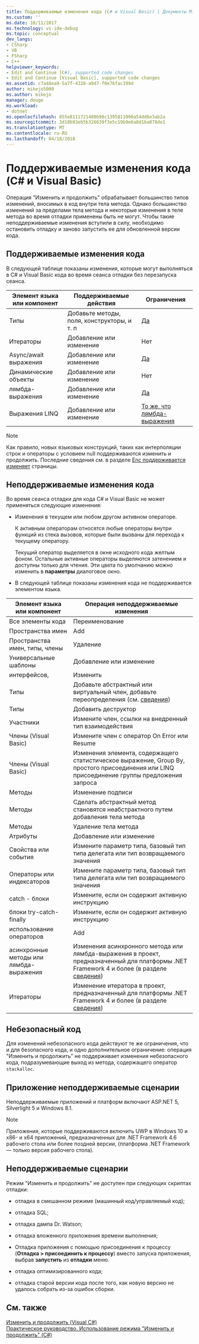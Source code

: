 ```yaml
---
title: Поддерживаемые изменения кода (C# и Visual Basic) | Документы Microsoft
ms.custom: ''
ms.date: 10/11/2017
ms.technology: vs-ide-debug
ms.topic: conceptual
dev_langs:
- CSharp
- VB
- FSharp
- C++
helpviewer_keywords:
- Edit and Continue [C#], supported code changes
- Edit and Continue [Visual Basic], supported code changes
ms.assetid: c7a48ea9-5a7f-4328-a9d7-f0e76fac399d
author: mikejo5000
ms.author: mikejo
manager: douge
ms.workload:
- dotnet
ms.openlocfilehash: 855e8111721480b98c1395811090a54dd6e3ab2a
ms.sourcegitcommit: 3d10b93eb5b326639f3e5c19b9e6a8d1ba078de1
ms.translationtype: MT
ms.contentlocale: ru-RU
ms.lasthandoff: 04/18/2018
---
```

# <a name="supported-code-changes-c-and-visual-basic"></a>Поддерживаемые изменения кода (C# и Visual Basic)
Операция "Изменить и продолжить" обрабатывает большинство типов изменений, вносимых в код внутри тела метода. Однако большинство изменений за пределами тела метода и некоторые изменения в теле метода во время отладки применены быть не могут. Чтобы такие неподдерживаемые изменения вступили в силу, необходимо остановить отладку и заново запустить ее для обновленной версии кода.

## <a name="supported-changes-to-code"></a>Поддерживаемые изменения кода

В следующей таблице показаны изменения, которые могут выполняться в C# и Visual Basic кода во время сеанса отладки без перезапуска сеанса.

|Элемент языка или компонент|Поддерживаемые действия|Ограничения|
|-|-|-|
|Типы|Добавьте методы, поля, конструкторы, и т. п|[Да](https://github.com/dotnet/roslyn/wiki/EnC-Supported-Edits)|
|Итераторы|Добавление или изменение|Нет|
|Async/await выражения|Добавление или изменение|[Да](https://github.com/dotnet/roslyn/wiki/EnC-Supported-Edits)|
|Динамические объекты|Добавление или изменение|Нет|
|лямбда-выражения|Добавление или изменение|[Да](https://github.com/dotnet/roslyn/wiki/EnC-Supported-Edits)|
|Выражения LINQ|Добавление или изменение|[То же, что лямбда-выражения](https://github.com/dotnet/roslyn/wiki/EnC-Supported-Edits)|

> [!NOTE]
> Как правило, новых языковых конструкций, таких как интерполяции строк и операторы с условием null поддерживаются изменить и продолжить. Последние сведения см. в разделе [Enc поддерживается изменяет](https://github.com/dotnet/roslyn/wiki/EnC-Supported-Edits) страницы.

## <a name="unsupported-changes-to-code"></a>Неподдерживаемые изменения кода
 Во время сеанса отладки для кода C# и Visual Basic не может применяться следующие изменения:  
  
-   Изменения в текущем или любом другом активном операторе.  
  
     К активным операторам относятся любые операторы внутри функций из стека вызовов, которые были вызваны для перехода к текущему оператору.  
  
     Текущий оператор выделяется в окне исходного кода желтым фоном. Остальные активные операторы выделяются затенением и доступны только для чтения. Эти цвета по умолчанию можно изменить в **параметры** диалоговое окно.

- В следующей таблице показаны изменения кода не поддерживается элементом языка.

|Элемент языка или компонент|Операция неподдерживаемые изменения|
|-|-|
|Все элементы кода|Переименование|
|Пространства имен|Add|
|Пространства имен, типы, члены|Удаление|
|Универсальные шаблоны|Добавление или изменение|
|интерфейсов,|Изменить|
|Типы|Добавьте абстрактный или виртуальный член, добавьте переопределения (см. [сведения](https://github.com/dotnet/roslyn/wiki/EnC-Supported-Edits))|
|Типы|Добавить деструктор|
|Участники|Измените член, ссылки на внедренный тип взаимодействия|
|Члены (Visual Basic)|Измените член с оператор On Error или Resume|
|Члены (Visual Basic)|Изменения элемента, содержащего статистическое выражение, Group By, простого присоединения или LINQ присоединение группы предложения запроса|
|Методы|Изменение подписи|
|Методы|Сделать абстрактный метод становятся неабстрактного путем добавления тела метода|
|Методы|Удаление тела метода|
|Атрибуты|Добавление или изменение|
|Свойства или события|Измените параметр типа, базовый тип типа делегата или тип возвращаемого значения |
|Операторы или индексаторов|Измените параметр типа, базовый тип типа делегата или тип возвращаемого значения |
|catch - блоки|Измените, если он содержит активную инструкцию|
|блоки try-catch-finally|Измените, если он содержит активную инструкцию|
|использование операторов|Add|
|асинхронные методы или лямбда-выражения|Изменения асинхронного метода или лямбда-выражения в проект, предназначенный для платформы .NET Framework 4 и более (в разделе [сведения](https://github.com/dotnet/roslyn/wiki/EnC-Supported-Edits))|
|Итераторы|Изменение итератора в проект, предназначенный для платформы .NET Framework 4 и более (в разделе [сведения](https://github.com/dotnet/roslyn/wiki/EnC-Supported-Edits))|
  
## <a name="unsafe-code"></a>Небезопасный код  
 Для изменений небезопасного кода действуют те же ограничения, что и для безопасного кода, и одно дополнительное ограничение: операция "Изменить и продолжить" не поддерживает изменения небезопасного кода, подразумевающие выход из метода, содержащего оператор `stackalloc`.  

## <a name="unsupported-app-scenarios"></a>Приложение неподдерживаемые сценарии

Неподдерживаемые приложений и платформ включают ASP.NET 5, Silverlight 5 и Windows 8.1.

> [!NOTE]
> Приложения, которые поддерживаются включить UWP в Windows 10 и x86- и x64 приложений, предназначенных для .NET Framework 4.6 рабочего стола или более поздней версии, (платформа .NET Framework — только версия рабочего стола).
  
## <a name="unsupported-scenarios"></a>Неподдерживаемые сценарии  
 Режим "Изменить и продолжить" не доступен при следующих скриптах отладки:  
  
-   отладка в смешанном режиме (машинный код/управляемый код);  
  
-   отладка SQL;  
  
-   отладка дампа Dr. Watson;  
  
-   отладка вложенного приложения времени выполнения;  
  
-   Отладка приложения с помощью присоединения к процессу (**Отладка > присоединить к процессу**) вместо запуска приложения, выбрав **запустить** из **отладки** меню.  
  
-   отладка оптимизированного кода;  
  
-   отладка старой версии кода после того, как новую версию не удалось собрать из-за ошибок сборки.
  
## <a name="see-also"></a>См. также  
 [Изменить и продолжить (Visual C#)](../debugger/edit-and-continue-visual-csharp.md)   
 [Практическое руководство. Использование режима "Изменить и продолжить" (C#)](../debugger/how-to-use-edit-and-continue-csharp.md)